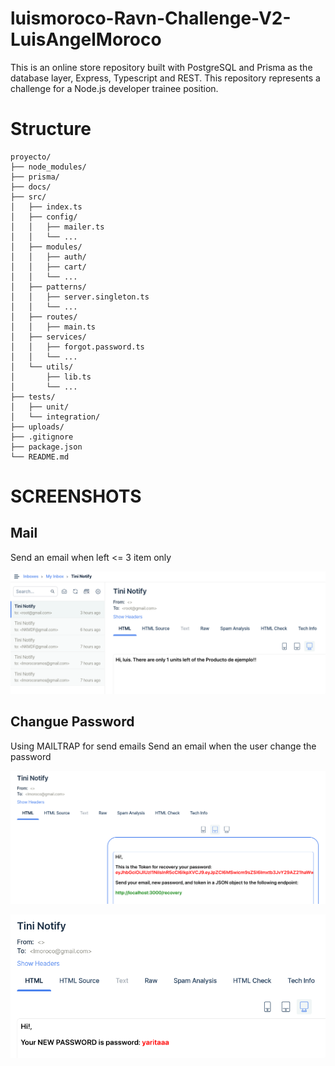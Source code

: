 # luismoroco-Ravn-Challenge-V2-LuisAngelMoroco
This is an online store repository built with PostgreSQL and Prisma as the database layer, Express, Typescript and REST. This repository represents a challenge for a Node.js developer trainee position. 

# Structure 

```
proyecto/
├── node_modules/
├── prisma/
├── docs/
├── src/
│   ├── index.ts
│   ├── config/
│   │   ├── mailer.ts
│   │   └── ...
│   ├── modules/
│   │   ├── auth/
│   │   ├── cart/
│   │   └── ...
│   ├── patterns/
│   │   ├── server.singleton.ts
│   │   └── ...
│   ├── routes/
│   │   ├── main.ts
│   ├── services/
│   │   ├── forgot.password.ts
│   │   └── ...
│   └── utils/
│       ├── lib.ts
│       └── ...
├── tests/
│   ├── unit/
│   └── integration/
├── uploads/
├── .gitignore
├── package.json
└── README.md
```

# SCREENSHOTS

## Mail
Send an email when left <= 3 item only

![mail](./docs/mail.png)

## Changue Password 

Using MAILTRAP for send emails
Send an email when the user change the password

![mail_1](./docs/passwordrecovery.png)

![mail_2](./docs/newpasswordnotify.png)
